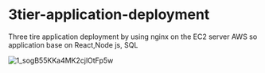 # 3tier-application-deployment
Three tire application deployment by using nginx on the EC2 server AWS
so application base on React,Node js, SQL 








![1_sogB55KKa4MK2cjlOtFp5w](https://github.com/user-attachments/assets/aaa8f17d-42a8-40c9-9cb1-180706c06110)
